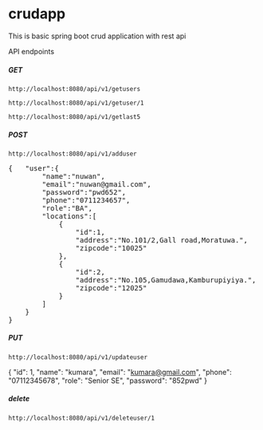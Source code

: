 # crudapp
 This is basic spring boot crud application with rest api

API endpoints

##### GET

`http://localhost:8080/api/v1/getusers`

`http://localhost:8080/api/v1/getuser/1`

`http://localhost:8080/api/v1/getlast5`

##### POST

`http://localhost:8080/api/v1/adduser`

<pre>
{   "user":{
        "name":"nuwan",
        "email":"nuwan@gmail.com",
        "password":"pwd652",
        "phone":"0711234657",
        "role":"BA",
        "locations":[
            {
                "id":1,
                "address":"No.101/2,Gall road,Moratuwa.",
                "zipcode":"10025"
            },
            {
                "id":2,
                "address":"No.105,Gamudawa,Kamburupiyiya.",
                "zipcode":"12025"
            }
        ]
    }
}
</pre>


##### PUT

`http://localhost:8080/api/v1/updateuser`

{
        "id": 1,
        "name": "kumara",
        "email": "kumara@gmail.com",
        "phone": "07112345678",
        "role": "Senior SE",
        "password": "852pwd"
}

##### delete

`http://localhost:8080/api/v1/deleteuser/1`

